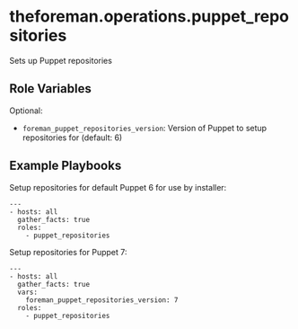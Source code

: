 theforeman.operations.puppet_repositories
=========================================

Sets up Puppet repositories

Role Variables
--------------

Optional:

- `foreman_puppet_repositories_version`: Version of Puppet to setup repositories for (default: 6)

Example Playbooks
-----------------

Setup repositories for default Puppet 6 for use by installer:

```
---
- hosts: all
  gather_facts: true
  roles:
    - puppet_repositories
```

Setup repositories for Puppet 7:

```
---
- hosts: all
  gather_facts: true
  vars:
    foreman_puppet_repositories_version: 7
  roles:
    - puppet_repositories
```
